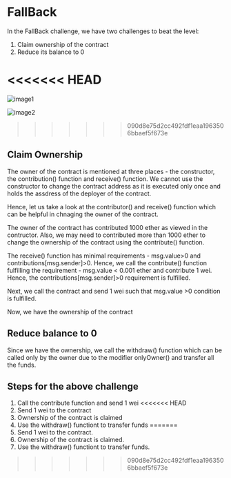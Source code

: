 
# FallBack

In the FallBack challenge, we have two challenges to beat the level:

1. Claim ownership of the contract
2. Reduce its balance to 0

<<<<<<< HEAD
=======
![image1](https://github.com/nupur06p/Ethernaut-Challenge/assets/65718259/413122fd-8684-4929-ad9d-4acbf367829e)

![image2](https://github.com/nupur06p/Ethernaut-Challenge/assets/65718259/3dd7c6f6-ce2a-4127-b043-d37bd6bfed04)


>>>>>>> 090d8e75d2cc492fdf1eaa1963506bbaef5f673e
## Claim Ownership

The owner of the contract is mentioned at three places - the constructor, the contribution() function and receive() function.
We cannot use the constructor to change the contract address as it is executed only once and holds the assdress of the deployer of the contract. 

Hence, let us take a look at the contributor() and receive() function which can be helpful in chnaging the owner of the contract. 

The owner of the contract has contributed 1000 ether as viewed in the contructor. Also, we may need to contributed more than 1000 ether to change the ownership of the contract using the contribute() function.

The receive() function has minimal requirements - msg.value>0 and contributions[msg.sender]>0. Hence, we call the contribute() function fulfilling the requirement - msg.value < 0.001 ether and contribute 1 wei. Hence, the contributions[msg.sender]>0 requirement is fulfilled.

Next, we call the contract and send 1 wei such that msg.value >0 condition is fulfilled. 

Now, we have the ownership of the contract

## Reduce balance to 0

Since we have the ownership, we call the withdraw() function which can be called only by the owner due to the modifier onlyOwner() and transfer all the funds.

## Steps for the above challenge 
1. Call the contribute function and send 1 wei
<<<<<<< HEAD
2. Send 1 wei to the contract
3. Ownership of the contract is claimed
4. Use the withdraw() functiont to transfer funds
=======
2. Send 1 wei to the contract.
3. Ownership of the contract is claimed.
4. Use the withdraw() functiont to transfer funds.
>>>>>>> 090d8e75d2cc492fdf1eaa1963506bbaef5f673e

